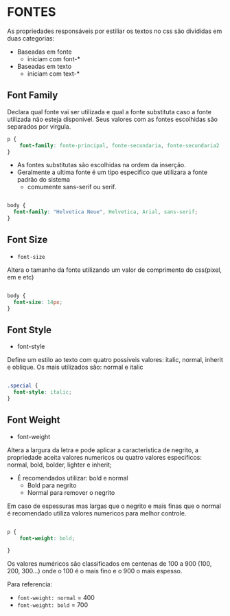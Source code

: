 # FONTES

As propriedades responsáveis por estiliar os textos no css são divididas em duas categorias:

* Baseadas em fonte
	* iniciam com font-*
* Baseadas em texto
	* iniciam com text-*


## Font Family

Declara qual fonte vai ser utilizada e qual a fonte substituta caso a fonte utilizada não esteja disponivel.
Seus valores com as fontes escolhidas são separados por virgula.

```css
p {
	font-family: fonte-principal, fonte-secundaria, fonte-secundaria2 ...;
}

```

* As fontes substitutas são escolhidas na ordem da inserção.
* Geralmente a ultima fonte é um tipo especifico que utilizara a fonte padrão do sistema
	* comumente sans-serif ou serif.

```css

body {
  font-family: "Helvetica Neue", Helvetica, Arial, sans-serif;
}

```

## Font Size

* `font-size`

Altera o tamanho da fonte utilizando um valor de comprimento do css(pixel, em e etc)

```css

body {
  font-size: 14px;
}

```

## Font Style

* font-style

Define um estilo ao texto com quatro possiveis valores: italic, normal, inherit e oblique.
Os mais utilizados são: normal e italic

```css

.special {
  font-style: italic;
}

```

## Font Weight

* font-weight

Altera a largura da letra e pode aplicar a caracteristica de negrito, a propriedade aceita valores numericos ou quatro valores especificos: normal, bold, bolder, lighter e inherit;

* É recomendados utilizar: bold e normal
	* Bold para negrito
	* Normal para remover o negrito

Em caso de espessuras mas largas que o negrito e mais finas que o normal é recomendado utiliza valores numericos para melhor controle.

```css

p {
	font-weight: bold;

}
```

Os valores numéricos são classificados em centenas de 100 a 900 (100, 200, 300...)
onde o 100 é o mais fino e o 900 o mais espesso.

Para referencia:

* `font-weight: normal` = 400
* `font-weight: bold` = 700
